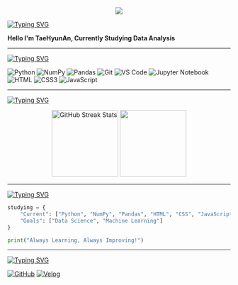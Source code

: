 <!-- 상단 헤더: 애니메이션 웨이브 헤더, 파란색-보라색 그라디언트, 반짝이는 텍스트 효과 -->
<div align="center">
  <img src="https://capsule-render.vercel.app/api?type=waving&color=gradient&customColorList=20&height=280&section=header&text=TaeHyun's%20GitHub&fontSize=78&fontAlignY=35&desc=Learning%20Data%20Analysis%20|%20Growing%20Developer&descAlignY=62&descAlign=50&fontColor=ffffff&animation=twinkling"/>
</div>

<!-- About Me: 타이핑 애니메이션 제목 -->
[![Typing SVG](https://readme-typing-svg.demolab.com?font=Fira+Code&size=22&pause=1000&color=58A6FF&width=200&lines=About+Me)](https://git.io/typing-svg)
  
<!-- 자기소개 내용 -->
**Hello I'm TaeHyunAn, Currently Studying Data Analysis**

---

<!-- Skills: 기술 스택 표시, 타이핑 애니메이션 제목 -->
[![Typing SVG](https://readme-typing-svg.demolab.com?font=Fira+Code&size=22&pause=1000&color=58A6FF&width=150&lines=Skills)](https://git.io/typing-svg)

<!-- 기술 스택 배지들: 데이터 분석, 개발 도구, 웹 기술 -->
![Python](https://img.shields.io/badge/Python-3776AB?style=flat&logo=python&logoColor=white) ![NumPy](https://img.shields.io/badge/NumPy-013243?style=flat&logo=numpy&logoColor=white) ![Pandas](https://img.shields.io/badge/Pandas-150458?style=flat&logo=pandas&logoColor=white) ![Git](https://img.shields.io/badge/Git-F05032?style=flat&logo=git&logoColor=white) ![VS Code](https://img.shields.io/badge/VS%20Code-007ACC?style=flat&logo=visual-studio-code&logoColor=white) ![Jupyter Notebook](https://img.shields.io/badge/Jupyter%20Notebook-F37626?style=flat&logo=jupyter&logoColor=white) ![HTML](https://img.shields.io/badge/HTML-E34F26?style=flat&logo=html5&logoColor=white) ![CSS3](https://img.shields.io/badge/CSS3-1572B6?style=flat&logo=css3&logoColor=white) ![JavaScript](https://img.shields.io/badge/JavaScript-F7DF1E?style=flat&logo=javascript&logoColor=black)

---

<!-- GitHub Stats: 위키 통계, 언어 대비, 스트릭 등 3가지 통계 표시 -->
[![Typing SVG](https://readme-typing-svg.demolab.com?font=Fira+Code&size=22&pause=1000&color=58A6FF&width=250&lines=GitHub+Stats)](https://git.io/typing-svg)

<!-- GitHub 통계 1)기본 통계 2)커밋 스트릭 3)언어 사용 비율 -->
<div align="center">
  <img height="150em" src="https://github-readme-streak-stats-salesp07.vercel.app/?user=taehyunan-99&theme=dark&hide_border=true&background=0D1117&ring=58a6ff&fire=58a6ff&currStreakLabel=58a6ff" onerror="this.src='https://github-readme-activity-graph.vercel.app/graph?username=taehyunan-99&theme=github-compact&hide_border=true&bg_color=0D1117&color=58a6ff&line=58a6ff&point=c9d1d9'" alt="GitHub Streak Stats"/>
  <img height="150em" src="https://github-readme-stats.vercel.app/api/top-langs/?username=taehyunan-99&layout=compact&theme=gradient&hide_border=true&bg_color=0D1117&title_color=58a6ff&text_color=c9d1d9"/>
</div>

---

<!-- Currently Studying: 현재 학습 중인 기술과 목표를 Python 코드 형식으로 표시 -->
[![Typing SVG](https://readme-typing-svg.demolab.com?font=Fira+Code&size=22&pause=1000&color=58A6FF&width=320&lines=Currently+Studying)](https://git.io/typing-svg)
  
<!-- 학습 내용을 Python dictionary 형식으로 표현 -->
```python
studying = {
    "Current": ["Python", "NumPy", "Pandas", "HTML", "CSS", "JavaScript"],
    "Goals": ["Data Science", "Machine Learning"]
}

print("Always Learning, Always Improving!")
```

---

<!-- Contact Me: 연락처 링크들 (GitHub, Velog) -->
[![Typing SVG](https://readme-typing-svg.demolab.com?font=Fira+Code&size=22&pause=1000&color=58A6FF&width=220&lines=Contact+Me)](https://git.io/typing-svg)

<!-- 연락처 배지들: GitHub 메인 프로필과 Velog 블로그 -->
[![GitHub](https://img.shields.io/badge/GitHub-181717?style=flat&logo=github&logoColor=white)](https://github.com/taehyunan-99) [![Velog](https://img.shields.io/badge/Velog-20C997?style=flat&logo=velog&logoColor=white)](https://velog.io/@taehyunan817/posts)
